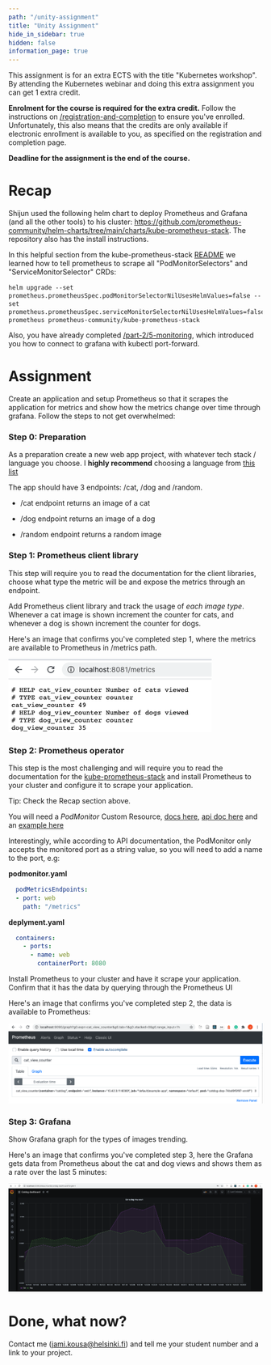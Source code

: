 ```yaml
---
path: "/unity-assignment"
title: "Unity Assignment"
hide_in_sidebar: true
hidden: false
information_page: true
---
```


This assignment is for an extra ECTS with the title "Kubernetes workshop". By attending the Kubernetes webinar and doing this extra assignment you can get 1 extra credit.

**Enrolment for the course is required for the extra credit.** Follow the instructions on [/registration-and-completion](/registration-and-completion) to ensure you've enrolled. Unfortunately, this also means that the credits are only available if electronic enrollment is available to you, as specified on the registration and completion page.

**Deadline for the assignment is the end of the course.**

# Recap #

Shijun used the following helm chart to deploy Prometheus and Grafana (and all the other tools) to his cluster: https://github.com/prometheus-community/helm-charts/tree/main/charts/kube-prometheus-stack. The repository also has the install instructions.

In this helpful section from the kube-prometheus-stack [README](https://github.com/prometheus-community/helm-charts/tree/main/charts/kube-prometheus-stack#prometheusioscrape) we learned how to tell prometheus to scrape all "PodMonitorSelectors" and "ServiceMonitorSelector" CRDs:

```console
helm upgrade --set prometheus.prometheusSpec.podMonitorSelectorNilUsesHelmValues=false --set prometheus.prometheusSpec.serviceMonitorSelectorNilUsesHelmValues=false prometheus prometheus-community/kube-prometheus-stack
```

Also, you have already completed [/part-2/5-monitoring](/part-2/5-monitoring), which introduced you how to connect to grafana with kubectl port-forward.

# Assignment #

Create an application and setup Prometheus so that it scrapes the application for metrics and show how the metrics change over time through grafana. Follow the steps to not get overwhelmed:

### Step 0: Preparation ###

As a preparation create a new web app project, with whatever tech stack / language you choose. I **highly recommend** choosing a language from [this list](https://prometheus.io/docs/instrumenting/clientlibs/)

The app should have 3 endpoints: /cat, /dog and /random.

- /cat endpoint returns an image of a cat

- /dog endpoint returns an image of a dog

- /random endpoint returns a random image

### Step 1: Prometheus client library ###

This step will require you to read the documentation for the client libraries, choose what type the metric will be and expose the metrics through an endpoint.

Add Prometheus client library and track the usage of _each image type_. Whenever a cat image is shown increment the counter for cats, and whenever a dog is shown increment the counter for dogs.

Here's an image that confirms you've completed step 1, where the metrics are available to Prometheus in /metrics path.

<img src="./img/unity-webinar-prom-client.png">

### Step 2: Prometheus operator ###

This step is the most challenging and will require you to read the documentation for the [kube-prometheus-stack](https://github.com/prometheus-community/helm-charts/tree/main/charts/kube-prometheus-stack) and install Prometheus to your cluster and configure it to scrape your application.

Tip: Check the Recap section above.

You will need a *PodMonitor* Custom Resource, [docs here](https://github.com/prometheus-operator/prometheus-operator/blob/master/Documentation/design.md#podmonitor), [api doc here](https://github.com/prometheus-operator/prometheus-operator/blob/master/Documentation/api.md#podmonitor) and an [example here](https://github.com/prometheus-operator/prometheus-operator/blob/master/example/user-guides/getting-started/example-app-pod-monitor.yaml)

Interestingly, while according to API documentation, the PodMonitor only accepts the monitored port as a string value, so you will need to add a name to the port, e.g:

**podmonitor.yaml**
```yaml
  podMetricsEndpoints:
  - port: web
    path: "/metrics"
```

**deplyment.yaml**
```yaml
  containers:
    - ports:
      - name: web
        containerPort: 8080
```

Install Prometheus to your cluster and have it scrape your application. Confirm that it has the data by querying through the Prometheus UI

Here's an image that confirms you've completed step 2, the data is available to Prometheus:

<img src="./img/unity-webinar-prom.png">

### Step 3: Grafana ###

Show Grafana graph for the types of images trending.

Here's an image that confirms you've completed step 3, here the Grafana gets data from Prometheus about the cat and dog views and shows them as a rate over the last 5 minutes:

<img src="./img/unity-webinar-grafana.png">

# Done, what now? #

Contact me (jami.kousa@helsinki.fi) and tell me your student number and a link to your project.
